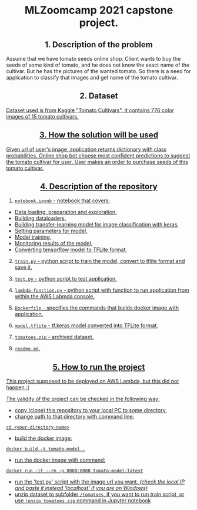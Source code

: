 <center><h1 align="center">MLZoomcamp 2021 capstone project.</h1></center>

<center><h2 align="center">1. Description of the problem</h2></center>
<p>Assume that we have tomato seeds online shop. Client wants to buy the seeds of some kind of tomato, and he does not know the exact name of the cultivar. But he has the pictures of the wanted tomato. So there is a need for application to classify that images and get name of the tomato cultivar.

<center><h2 align="center">2. Dataset</h2></center>
<a href="https://www.kaggle.com/olgabelitskaya/tomato-cultivars"> Dataset used is from Kaggle "Tomato Cultivars". It contains 776 color images of 15 tomato cultivars.</p>  

<center><h2 align="center">3. How the solution will be used</h2></center>
Given url of user's image, application returns dictionary with class probabilities. Online shop bot choose most confident predictions to suggest the tomato cultivar for user. User makes an order to purchase seeds of this tomato cultivar.

<center><h2 align="center">4. Description of the repository</h2></center>

1) `notebook.ipynb`  - notebook that covers:

* Data loading, preparation and exploration,
* Building dataloaders,
* Building transfer-learning model for image classification with keras,
* Setting parameters for model,
* Model training,
* Monitoring results of the model,
* Converting tensorflow model to TFLite format.

2) `train.py` - python script to train the model, convert to tflite format and save it.

3) `test.py` - python script to test application.

4) `lambda-function.py` -  python script with function to run application from within the AWS Labmda console.

5) `Dockerfile` - specifies the commands that builds docker image with application.

6) `model.tflite` - tf.keras model converted into TFLite format.

7) `tomatoes.zip` - archived dataset.

8) `readme.md`.

<center><h2 align="center">5. How to run the project</h2></center>

This project supposed to be deployed on AWS Lambda, but this did not happen :(

The validity of the project can be checked in the following way:
* copy (clone) this repository to your local PC to some directory,
* change path to that directory with command line:
```
cd <your-directory-name>
```
* build the docker image:
```
docker build -t tomato-model .
```
* run the docker image with command:
```
docker run -it --rm -p 8080:8080 tomato-model:latest
```
* run the 'test.py' script with the image url you want. 
*(check the local IP and paste it instead 'localhost' if you are on Windows)*
* unzip dataset to subfolder `/tomatoes`, if you want to run train script, or use `!unzip tomatoes.zip` command in Jupyter notebook